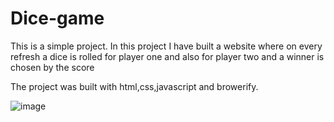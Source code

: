 # Dice-game
This is a simple project. In this project I have built a website where on every refresh a dice is rolled for player one and also for player two and a winner is chosen by the score

The project was built with html,css,javascript and browerify.

![image](https://user-images.githubusercontent.com/62177111/139085075-d9fccb54-f8df-4ac6-a25d-36eb49599455.png)
